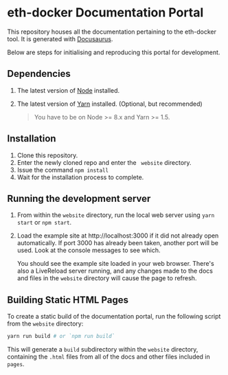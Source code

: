 # eth-docker Documentation Portal

This repository houses all the documentation pertaining to the eth-docker tool. It is generated with [Docusaurus](https://github.com/facebook/docusaurus). 

Below are steps for initialising and reproducing this portal for development.

## Dependencies

1.  The latest version of [Node](https://nodejs.org/en/download/) installed. 
2. The latest version of [Yarn](https://yarnpkg.com/en/docs/install) installed. (Optional, but recommended)

    > You have to be on Node >= 8.x and Yarn >= 1.5.

## Installation

1. Clone this repository.
2.  Enter the newly cloned repo and enter the ` website` directory.
3. Issue the command `npm install`
4. Wait for the installation process to complete.

## Running the development server  

1. From within the `website` directory, run the local web server using `yarn start` or `npm start`.
2.  Load the example site at http://localhost:3000 if it did not already open automatically. If port 3000 has already been taken, another port will be used. Look at the console messages to see which.

    You should see the example site loaded in your web browser. There's also a LiveReload server running, and any changes made to the docs and files in the `website` directory will cause the page to refresh.
    
    
## Building Static HTML Pages

To create a static build of the documentation portal, run the following script from the `website` directory:

```bash
yarn run build # or `npm run build`
```

This will generate a `build` subdirectory within the `website` directory, containing the `.html` files from all of the docs and other files included in `pages`.
